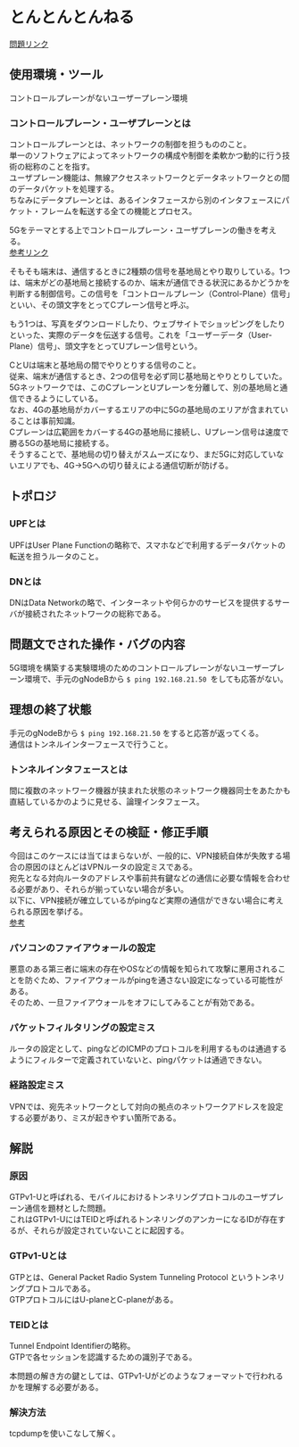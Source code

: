 # とんとんとんねる

 [問題リンク](https://blog.icttoracon.net/2021/03/16/%e3%81%a8%e3%82%93%e3%81%a8%e3%82%93%e3%81%a8%e3%82%93%e3%81%ad%e3%82%8b/)

 ## 使用環境・ツール  

 コントロールプレーンがないユーザープレーン環境   

 ### コントロールプレーン・ユーザプレーンとは

コントロールプレーンとは、ネットワークの制御を担うもののこと。  
単一のソフトウェアによってネットワークの構成や制御を柔軟かつ動的に行う技術の総称のことを指す。   
ユーザプレーン機能は、無線アクセスネットワークとデータネットワークとの間のデータパケットを処理する。  
ちなみにデータプレーンとは、あるインタフェースから別のインタフェースにパケット・フレームを転送する全ての機能とプロセス。  

5Gをテーマとする上でコントロールプレーン・ユーザプレーンの働きを考える。  
[参考リンク](https://getnavi.jp/digital/464369/)  

そもそも端末は、通信するときに2種類の信号を基地局とやり取りしている。1つは、端末がどの基地局と接続するのか、端末が通信できる状況にあるかどうかを判断する制御信号。この信号を「コントロールプレーン（Control-Plane）信号」といい、その頭文字をとってCプレーン信号と呼ぶ。

もう1つは、写真をダウンロードしたり、ウェブサイトでショッピングをしたりといった、実際のデータを伝送する信号。これを「ユーザーデータ（User-Plane）信号」、頭文字をとってUプレーン信号という。

CとUは端末と基地局の間でやりとりする信号のこと。  
従来、端末が通信するとき、2つの信号を必ず同じ基地局とやりとりしていた。  
5Gネットワークでは、このCプレーンとUプレーンを分離して、別の基地局と通信できるようにしている。  
なお、4Gの基地局がカバーするエリアの中に5Gの基地局のエリアが含まれていることは事前知識。   
Cプレーンは広範囲をカバーする4Gの基地局に接続し、Uプレーン信号は速度で勝る5Gの基地局に接続する。  
そうすることで、基地局の切り替えがスムーズになり、まだ5Gに対応していないエリアでも、4G->5Gへの切り替えによる通信切断が防げる。  

## トポロジ


### UPFとは
UPFはUser Plane Functionの略称で、スマホなどで利用するデータパケットの転送を担うルータのこと。

### DNとは
DNはData Networkの略で、インターネットや何らかのサービスを提供するサーバが接続されたネットワークの総称である。  


 ## 問題文でされた操作・バグの内容

5G環境を構築する実験環境のためのコントロールプレーンがないユーザープレーン環境で、手元のgNodeBから ```$ ping 192.168.21.50 ```をしても応答がない。


 ## 理想の終了状態

手元のgNodeBから ```$ ping 192.168.21.50``` をすると応答が返ってくる。  
通信はトンネルインターフェースで行うこと。

### トンネルインタフェースとは

間に複数のネットワーク機器が挟まれた状態のネットワーク機器同士をあたかも直結しているかのように見せる、論理インタフェース。

## 考えられる原因とその検証・修正手順

今回はこのケースには当てはまらないが、一般的に、VPN接続自体が失敗する場合の原因のほとんどはVPNルータの設定ミスである。  
宛先となる対向ルータのアドレスや事前共有鍵などの通信に必要な情報を合わせる必要があり、それらが揃っていない場合が多い。  
以下に、VPN接続が確立しているがpingなど実際の通信ができない場合に考えられる原因を挙げる。  
[参考](https://xtech.nikkei.com/it/atcl/column/17/050100176/050100003/)

### パソコンのファイアウォールの設定

悪意のある第三者に端末の存在やOSなどの情報を知られて攻撃に悪用されることを防ぐため、ファイアウォールがpingを通さない設定になっている可能性がある。  
そのため、一旦ファイアウォールをオフにしてみることが有効である。  


### パケットフィルタリングの設定ミス

ルータの設定として、pingなどのICMPのプロトコルを利用するものは通過するようにフィルターで定義されていないと、pingパケットは通過できない。  

### 経路設定ミス  

VPNでは、宛先ネットワークとして対向の拠点のネットワークアドレスを設定する必要があり、ミスが起きやすい箇所である。


## 解説

### 原因

GTPv1-Uと呼ばれる、モバイルにおけるトンネリングプロトコルのユーザプレーン通信を題材とした問題。  
これはGTPv1-UにはTEIDと呼ばれるトンネリングのアンカーになるIDが存在するが、それらが設定されていないことに起因する。  

### GTPv1-Uとは
 
GTPとは、General Packet Radio System Tunneling Protocol というトンネリングプロトコルである。  
GTPプロトコルにはU-planeとC-planeがある。  

### TEIDとは
Tunnel Endpoint Identifierの略称。  
GTPで各セッションを認識するための識別子である。  


本問題の解き方の鍵としては、GTPv1-Uがどのようなフォーマットで行われるかを理解する必要がある。  


### 解決方法

tcpdumpを使いこなして解く。  


